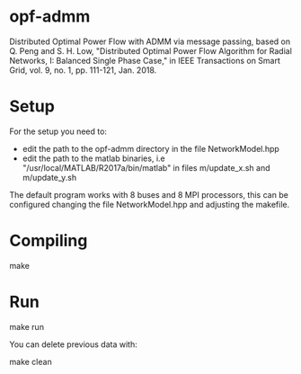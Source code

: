 # opf-admm

Distributed Optimal Power Flow with ADMM via message passing, based on Q. Peng and S. H. Low, "Distributed Optimal Power Flow Algorithm for Radial Networks, I: Balanced Single Phase Case," in IEEE Transactions on Smart Grid, vol. 9, no. 1, pp. 111-121, Jan. 2018.

# Setup
For the setup you need to:
- edit the path to the opf-admm directory in the file NetworkModel.hpp
- edit the path to the matlab binaries, i.e "/usr/local/MATLAB/R2017a/bin/matlab" in files m/update_x.sh and m/update_y.sh

The default program works with 8 buses and 8 MPI processors, this can be configured changing the file NetworkModel.hpp and adjusting the makefile.

# Compiling
make

# Run
make run

You can delete previous data with:

make clean
